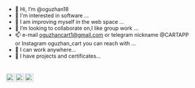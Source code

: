 - 👋 Hi, I’m @oguzhan18
- 👀 I'm interested in software ...
- 🌱 I am improving myself in the web space ...
- 💞️ I’m looking to collaborate on,I like group work ...
- 📫 e-mail oguzhancart1@gmail.com or telegram nickname @CARTAPP or Instagram oguzhan_cart you can reach with ...
- 💼 I can work anywhere...
- 📕 I have projects and certificates...
#

<a target="_blank" href="https://www.instagram.com/oguzhan_cart/">
  <img align="left" alt="Instagram" width="22px" src="https://cdn.jsdelivr.net/npm/simple-icons@v3/icons/instagram.svg" />
</a>
<a target="_blank" href="https://twitter.com/OguzhanCart">
  <img align="left" alt="twitter" width="22px" src="https://cdn.jsdelivr.net/npm/simple-icons@v3/icons/twitter.svg" />
</a>
<a target="_blank" href="https://github.com/oguzhan18">
  <img align="left" alt="github" width="22px" src="https://cdn.jsdelivr.net/npm/simple-icons@v3/icons/github.svg" />
</a>

